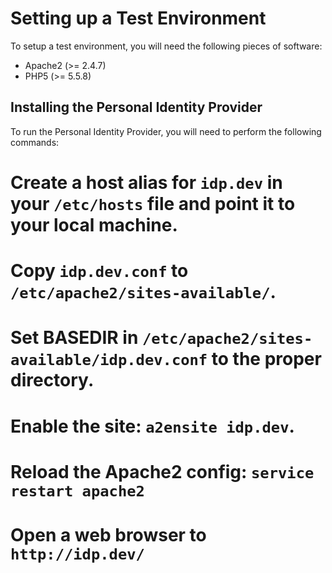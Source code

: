 Setting up a Test Environment
=============================

To setup a test environment,  you will need the following pieces of software:

* Apache2 (>= 2.4.7)
* PHP5 (>= 5.5.8)

Installing the Personal Identity Provider
-----------------------------------------

To run the Personal Identity Provider, you will need to perform the following
commands:

# Create a host alias for `idp.dev` in your `/etc/hosts` file and point it to your local machine.
# Copy `idp.dev.conf` to `/etc/apache2/sites-available/`.
# Set BASEDIR in `/etc/apache2/sites-available/idp.dev.conf` to the proper directory.
# Enable the site: `a2ensite idp.dev`.
# Reload the Apache2 config: `service restart apache2`
# Open a web browser to `http://idp.dev/`

